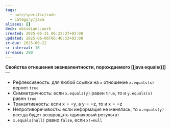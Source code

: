 ```yaml
---
tags:
  - note/specific/code
  - category/java
aliases: []
deck: obsidian::work
created: 2025-05-31 06:22:37+03:00
updated: 2025-06-06T06:40:53+03:00
sr-due: 2025-06-22
sr-interval: 16
sr-ease: 290
---
```


**Свойства отношения эквивалентности, порождаемого [[java equals()]]**
—
- Рефлексивность: для любой ссылки на `x` отношение `x.equals(x)` вернет `true`
- Симметричность: если `x.equals(y)` равен `true`, то и `y.equals(x)` равен `true`
- Транзитивность: если x$==$y, a y$==$z, то и x$==$z
- Непротиворечивость: если информация не менялась, то `x.equals(y)` всегда будет возвращать одинаковый результат
- `x.equals(null)` равно `false`, если `x!=null`
